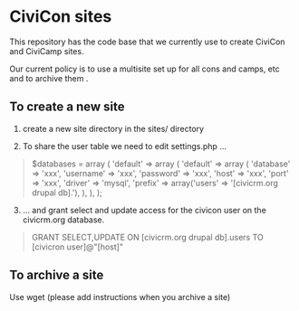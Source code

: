 # CiviCon sites

This repository has the code base that we currently use to create CiviCon and CiviCamp sites.

Our current policy is to use a multisite set up for all cons and camps, etc and to archive them .

## To create a new site

1. create a new site directory in the sites/ directory

2. To share the user table we need to edit settings.php ...

> $databases = array (
>         'default' => array (
>             'default' => array (
>                 'database' => 'xxx',
>                 'username' => 'xxx',
>                 'password' => 'xxx',
>                 'host' => 'xxx',
>                 'port' => 'xxx',
>                 'driver' => 'mysql',
>                 'prefix' => array('users' => '[civicrm.org drupal db].'),
>                 ),
>             ),
>         );

3. ... and grant select and update access for the civicon user on the civicrm.org database.

> GRANT SELECT,UPDATE ON [civicrm.org drupal db].users TO [civicron user]@"[host]"

## To archive a site

Use wget (please add instructions when you archive a site)
